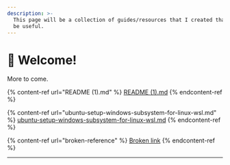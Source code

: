 ```yaml
---
description: >-
  This page will be a collection of guides/resources that I created that might
  be useful.
---
```


# 📙 Welcome!

More to come.

{% content-ref url="README (1).md" %}
[README (1).md](<README (1).md>)
{% endcontent-ref %}

{% content-ref url="ubuntu-setup-windows-subsystem-for-linux-wsl.md" %}
[ubuntu-setup-windows-subsystem-for-linux-wsl.md](ubuntu-setup-windows-subsystem-for-linux-wsl.md)
{% endcontent-ref %}

{% content-ref url="broken-reference" %}
[Broken link](broken-reference)
{% endcontent-ref %}

***
